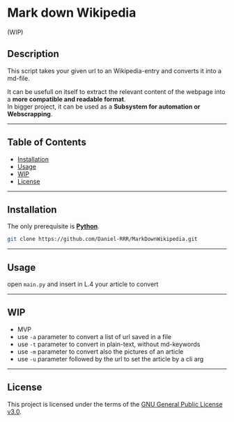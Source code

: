 # Mark down Wikipedia  
(WIP)
  
## Description  

This script takes your given url to an Wikipedia-entry and converts it into a md-file.
  
It can be usefull on itself to extract the relevant content of the webpage into a **more compatible and readable format**.  
In bigger project, it can be used as a **Subsystem for automation or Webscrapping**.  
  
---

## Table of Contents  

- [Installation](#installation)
- [Usage](#usage)
- [WIP](#WIP)
- [License](#license)
  
---
  
## Installation  
  
The only prerequisite is [**Python**](https://www.python.org/downloads/).

```bash
git clone https://github.com/Daniel-RRR/MarkDownWikipedia.git
```
  
---
  
## Usage

open ``main.py`` and insert in L.4 your article to convert
  
---
  
## WIP
  
* MVP
* use ``-a`` parameter to convert a list of url saved in a file
* use ``-t`` parameter to convert in plain-text, without md-keywords
* use ``-m`` parameter to convert also the pictures of an article
* use ``-u`` parameter followed by the url to set the article by a cli arg
  
---
  
## License

This project is licensed under the terms of the
[GNU General Public License v3.0](https://choosealicense.com/licenses/gpl-3.0).  
  
  
  